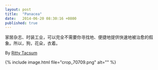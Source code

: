 ```yaml
---
layout: post
title:  "Panacea"
date:   2014-06-20 08:30:16 +0800
published: true
---
```

家居杂志、时装工业，可以完全不需要你寻找地、便捷地提供快速地被治愈的假象。所以，狗，花朵，衣着。

By [Ritty Tacsum](http://www.rittytacsum.com/)

{% include image.html file="crop_70709.png" alt="" %}
